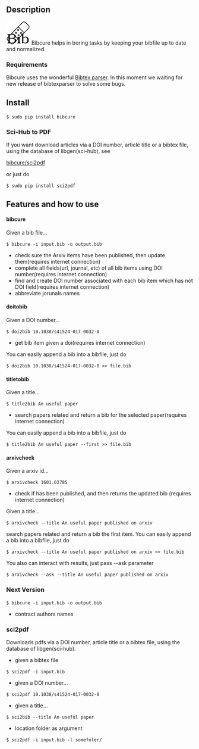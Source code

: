 ## Description


![](https://raw.githubusercontent.com/bibcure/logo/master/logo_64x64.png) Bibcure helps in boring tasks by keeping your bibfile up to date and normalized.

###  Requirements

Bibcure uses the wonderful [Bibtex parser](https://github.com/sciunto-org/python-bibtexparser). In this moment we waiting for new release of bibtexparser to solve some bugs.
## Install

```
$ sudo pip install bibcure
```

### Sci-Hub to PDF

If you want download articles via a DOI number, article title or a bibtex file, using the
database of libgen(sci-hub), see

[bibcure/sci2pdf](https://github.com/bibcure/sci2pdf)

or just do

```
$ sudo pip install sci2pdf
```

## Features and how to use

#### bibcure

Given a bib file...
```
$ bibcure -i input.bib -o output.bib
```
* check sure the Arxiv items have been published, then update them(requires
internet connection)
* complete all fields(url, journal, etc) of all bib items using DOI number(requires
internet connection)
* find and create DOI number associated with each bib item which has not
DOI field(requires
internet connection)
* abbreviate jorunals names

#### doitobib

Given a DOI number...
```
$ doi2bib 10.1038/s41524-017-0032-0
```
* get bib item given a doi(requires
internet connection)

You can easily append
a bib into a bibfile, just do
```
$ doi2bib 10.1038/s41524-017-0032-0 >> file.bib
```

#### titletobib

Given a title...
```
$ title2bib An useful paper
```
* search papers related and return a bib for the selected paper(requires
internet connection)

You can easily append
a bib into a bibfile, just do
```
$ title2bib An useful paper --first >> file.bib
```

#### arxivcheck


Given a arxiv id...
```
$ arxivcheck 1601.02785
```
* check if has been published, and then returns the updated bib (requires internet connection)


Given a title...
```
$ arxivcheck --title An useful paper published on arxiv
```
search papers related and return a bib the first item. 
You can easily append a bib into a bibfile, just do
```
$ arxivcheck --title An useful paper published on arxiv >> file.bib
```
You also can interact with results, just pass --ask parameter
```
$ arxivcheck --ask --title An useful paper published on arxiv 
```

### Next Version

```
$ bibcure -i input.bib -o output.bib
```
* contract authors names


### sci2pdf

Downloads pdfs via a DOI number, article title or a bibtex file, using the
database of libgen(sci-hub).

* given a bibtex file
```
$ sci2pdf -i input.bib 
```

* given a DOI number...
```
$ sci2pdf 10.1038/s41524-017-0032-0
```

* given a title...
```
$ sci2bib --title An useful paper
```

* location folder as argument
```
$ sci2pdf -i input.bib -l somefoler/
```


